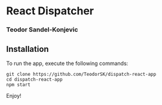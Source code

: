 # React Dispatcher
### Teodor Sandel-Konjevic

## Installation

To run the app, execute the following commands:

```
git clone https://github.com/TeodorSK/dispatch-react-app
cd dispatch-react-app
npm start
```

Enjoy!
